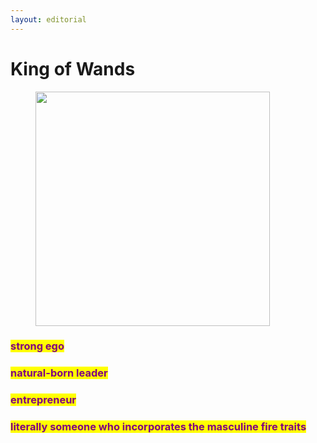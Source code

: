 ```yaml
---
layout: editorial
---
```


# King of Wands

<figure><img src="../../../../../../../../.gitbook/assets/Screenshot 2024-10-08 at 1.25.27 PM.png" alt="" width="375"><figcaption></figcaption></figure>

### <mark style="color:purple;">strong ego</mark>&#x20;

### <mark style="color:purple;">natural-born leader</mark>

### <mark style="color:purple;">entrepreneur</mark>&#x20;

### <mark style="color:purple;">literally someone who incorporates the masculine fire traits</mark>
